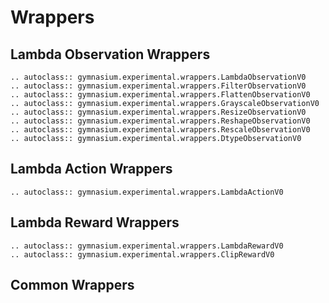 # Wrappers

## Lambda Observation Wrappers

```{eval-rst}
.. autoclass:: gymnasium.experimental.wrappers.LambdaObservationV0
.. autoclass:: gymnasium.experimental.wrappers.FilterObservationV0
.. autoclass:: gymnasium.experimental.wrappers.FlattenObservationV0
.. autoclass:: gymnasium.experimental.wrappers.GrayscaleObservationV0
.. autoclass:: gymnasium.experimental.wrappers.ResizeObservationV0
.. autoclass:: gymnasium.experimental.wrappers.ReshapeObservationV0
.. autoclass:: gymnasium.experimental.wrappers.RescaleObservationV0
.. autoclass:: gymnasium.experimental.wrappers.DtypeObservationV0
```

## Lambda Action Wrappers

```{eval-rst}
.. autoclass:: gymnasium.experimental.wrappers.LambdaActionV0
```

## Lambda Reward Wrappers

```{eval-rst}
.. autoclass:: gymnasium.experimental.wrappers.LambdaRewardV0
.. autoclass:: gymnasium.experimental.wrappers.ClipRewardV0
```

## Common Wrappers

```{eval-rst}

```